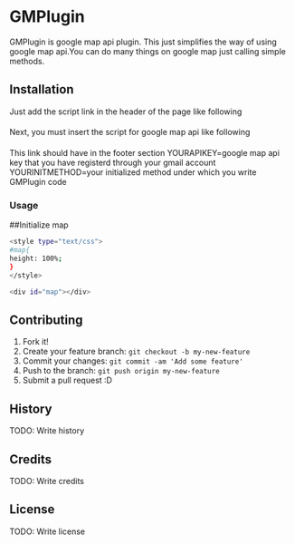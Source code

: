 # GMPlugin

GMPlugin is google map api plugin. This just simplifies the way of using google map api.You can do many things on google map just calling simple 
methods.

## Installation

Just add the script link in the header of the page like following
#### <script type="text/javascript" src="GMPlugin.js"></script>
Next, you must insert the script for google map api like following
#### <script type="text/javascript" src="https://maps.googleapis.com/maps/api/js?key=YOURAPIKEY&libraries=places&callback=YOURINITMETHOD" async defer></script>
This link should have in the footer section
YOURAPIKEY=google map api key that you have registerd through your gmail account
YOURINITMETHOD=your initialized method under which you write GMPlugin code
### Usage
##Initialize map
```sh
<style type="text/css">
#map{
height: 100%;
}
</style>
```
```sh
<div id="map"></div>
```


## Contributing

1. Fork it!
2. Create your feature branch: `git checkout -b my-new-feature`
3. Commit your changes: `git commit -am 'Add some feature'`
4. Push to the branch: `git push origin my-new-feature`
5. Submit a pull request :D

## History

TODO: Write history

## Credits

TODO: Write credits

## License

TODO: Write license
